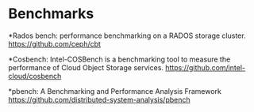 # Benchmarks

*Rados bench:  performance benchmarking on a RADOS storage cluster. 
https://github.com/ceph/cbt

*Cosbench: Intel-COSBench is a benchmarking tool to measure the performance of Cloud Object Storage services. 
https://github.com/intel-cloud/cosbench

*pbench: A Benchmarking and Performance Analysis Framework
https://github.com/distributed-system-analysis/pbench
